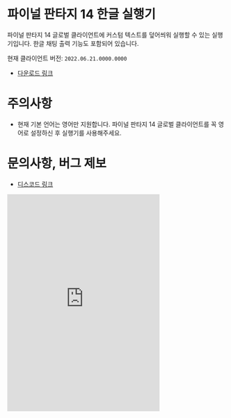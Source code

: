 # 파이널 판타지 14 한글 실행기

파이널 판타지 14 글로벌 클라이언트에 커스텀 텍스트를 덮어씌워 실행할 수 있는 실행기입니다. 한글 채팅 출력 기능도 포함되어 있습니다.

현재 클라이언트 버전: `2022.06.21.0000.0000`

- [다운로드 링크](https://github.com/ffxiv-korean-patch/ffxiv-korean-patch/releases/latest/download/FFXIVKoreanLauncher.exe)

# 주의사항

- 현재 기본 언어는 영어만 지원합니다. 파이널 판타지 14 글로벌 클라이언트를 꼭 영어로 설정하신 후 실행기를 사용해주세요.

# 문의사항, 버그 제보

- [디스코드 링크](https://discord.gg/3EBk4Xma4F)

<iframe src="https://ptb.discord.com/widget?id=908148088697409556&theme=dark" width="350" height="500" allowtransparency="true" frameborder="0" sandbox="allow-popups allow-popups-to-escape-sandbox allow-same-origin allow-scripts"></iframe>
